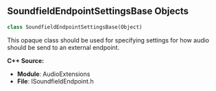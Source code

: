 ## SoundfieldEndpointSettingsBase Objects

```python
class SoundfieldEndpointSettingsBase(Object)
```

This opaque class should be used for specifying settings for how audio should be
send to an external endpoint.

**C++ Source:**

- **Module**: AudioExtensions
- **File**: ISoundfieldEndpoint.h

<a id="unreal.SoundfieldEncodingSettingsBase"></a>